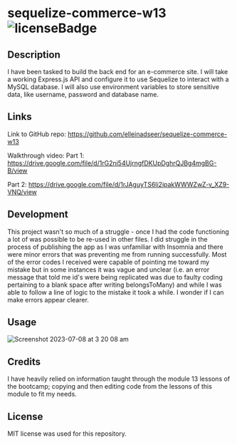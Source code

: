 # sequelize-commerce-w13 ![licenseBadge](https://img.shields.io/badge/license-MIT-blue.svg)
## Description

I have been tasked to build the back end for an e-commerce site. I will take a working Express.js API and configure it to use Sequelize to interact with a MySQL database. I will also use environment variables to store sensitive data, like username, password and database name.

## Links

Link to GitHub repo: 
https://github.com/elleinadseer/sequelize-commerce-w13

Walkthrough video:
Part 1: https://drive.google.com/file/d/1rG2ni54UjrngfDKUpDghrQJBg4mgBG-B/view

Part 2: https://drive.google.com/file/d/1rJAguyTS6li2ipakWWWZwZ-v_XZ9-VNQ/view

## Development

This project wasn't so much of a struggle - once I had the code functioning a lot of was possible to be re-used in other files. I did struggle in the process of publishing the app as I was unfamiliar with Insomnia and there were minor errors that was preventing me from running successfully. Most of the error codes I received were capable of pointing me toward my mistake but in some instances it was vague and unclear (i.e. an error message that told me id's were being replicated was due to faulty coding pertaining to a blank space after writing belongsToMany) and while I was able to follow a line of logic to the mistake it took a while. I wonder if I can make errors appear clearer. 

## Usage
![Screenshot 2023-07-08 at 3 20 08 am](https://github.com/elleinadseer/sequelize-commerce-w13/assets/126515415/bcb22d3a-cbd4-4530-8715-c889ec826c5a)

## Credits

I have heavily relied on information taught through the module 13 lessons of the bootcamp; copying and then editing code from the lessons of this module to fit my needs. 

## License

MIT license was used for this repository. 
